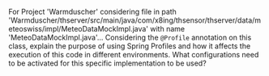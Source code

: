 For Project 'Warmduscher' considering file in path 'Warmduscher/thserver/src/main/java/com/x8ing/thsensor/thserver/data/meteoswiss/impl/MeteoDataMockImpl.java' with name 'MeteoDataMockImpl.java'... 
Considering the `@Profile` annotation on this class, explain the purpose of using Spring Profiles and how it affects the execution of this code in different environments.  What configurations need to be activated for this specific implementation to be used?